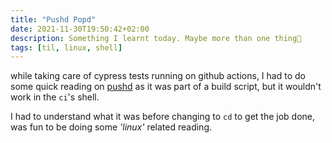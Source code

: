 ```yaml
---
title: "Pushd Popd"
date: 2021-11-30T19:50:42+02:00
description: Something I learnt today. Maybe more than one thing👾
tags: [til, linux, shell]
---
```


while taking care of cypress tests running on github actions, I had to do some quick reading on [pushd](https://www.geeksforgeeks.org/pushd-command-in-linux-with-examples/) as it was part of a build script, but it wouldn't work in the `ci`'s shell.

I had to understand what it was before changing to `cd` to get the job done, was fun to be doing some *'linux'* related reading.